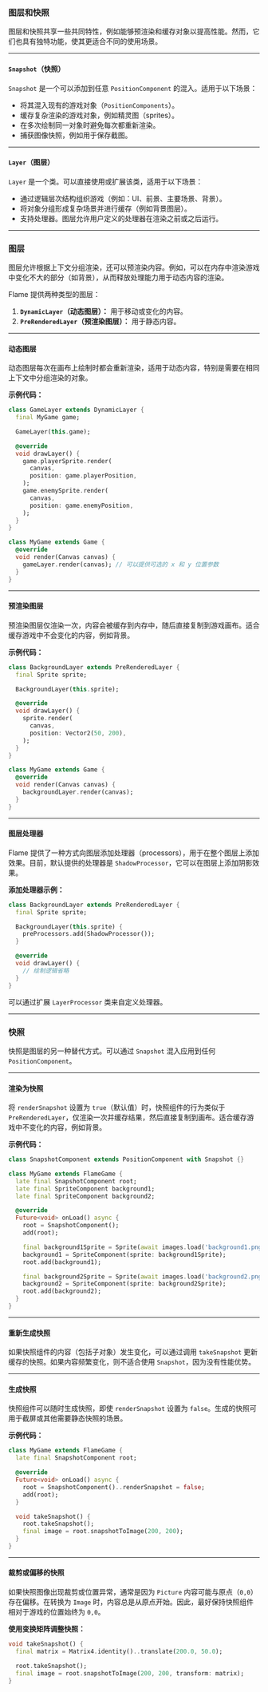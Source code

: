 ### 图层和快照

图层和快照共享一些共同特性，例如能够预渲染和缓存对象以提高性能。然而，它们也具有独特功能，使其更适合不同的使用场景。

---

#### **`Snapshot`（快照）**
`Snapshot` 是一个可以添加到任意 `PositionComponent` 的混入。适用于以下场景：

- 将其混入现有的游戏对象（`PositionComponents`）。
- 缓存复杂渲染的游戏对象，例如精灵图（sprites）。
- 在多次绘制同一对象时避免每次都重新渲染。
- 捕获图像快照，例如用于保存截图。

---

#### **`Layer`（图层）**
`Layer` 是一个类。可以直接使用或扩展该类，适用于以下场景：

- 通过逻辑层次结构组织游戏（例如：UI、前景、主要场景、背景）。
- 将对象分组形成复杂场景并进行缓存（例如背景图层）。
- 支持处理器。图层允许用户定义的处理器在渲染之前或之后运行。

---

### 图层

图层允许根据上下文分组渲染，还可以预渲染内容。例如，可以在内存中渲染游戏中变化不大的部分（如背景），从而释放处理能力用于动态内容的渲染。

Flame 提供两种类型的图层：

1. **`DynamicLayer`（动态图层）：** 用于移动或变化的内容。
2. **`PreRenderedLayer`（预渲染图层）：** 用于静态内容。

---

#### **动态图层**

动态图层每次在画布上绘制时都会重新渲染，适用于动态内容，特别是需要在相同上下文中分组渲染的对象。

**示例代码：**
```dart
class GameLayer extends DynamicLayer {
  final MyGame game;

  GameLayer(this.game);

  @override
  void drawLayer() {
    game.playerSprite.render(
      canvas,
      position: game.playerPosition,
    );
    game.enemySprite.render(
      canvas,
      position: game.enemyPosition,
    );
  }
}

class MyGame extends Game {
  @override
  void render(Canvas canvas) {
    gameLayer.render(canvas); // 可以提供可选的 x 和 y 位置参数
  }
}
```

---

#### **预渲染图层**

预渲染图层仅渲染一次，内容会被缓存到内存中，随后直接复制到游戏画布。适合缓存游戏中不会变化的内容，例如背景。

**示例代码：**
```dart
class BackgroundLayer extends PreRenderedLayer {
  final Sprite sprite;

  BackgroundLayer(this.sprite);

  @override
  void drawLayer() {
    sprite.render(
      canvas,
      position: Vector2(50, 200),
    );
  }
}

class MyGame extends Game {
  @override
  void render(Canvas canvas) {
    backgroundLayer.render(canvas);
  }
}
```

---

#### **图层处理器**

Flame 提供了一种方式向图层添加处理器（processors），用于在整个图层上添加效果。目前，默认提供的处理器是 `ShadowProcessor`，它可以在图层上添加阴影效果。

**添加处理器示例：**
```dart
class BackgroundLayer extends PreRenderedLayer {
  final Sprite sprite;

  BackgroundLayer(this.sprite) {
    preProcessors.add(ShadowProcessor());
  }

  @override
  void drawLayer() {
    // 绘制逻辑省略
  }
}
```

可以通过扩展 `LayerProcessor` 类来自定义处理器。

---

### 快照

快照是图层的另一种替代方式。可以通过 `Snapshot` 混入应用到任何 `PositionComponent`。

---

#### **渲染为快照**

将 `renderSnapshot` 设置为 `true`（默认值）时，快照组件的行为类似于 `PreRenderedLayer`，仅渲染一次并缓存结果，然后直接复制到画布。适合缓存游戏中不变化的内容，例如背景。

**示例代码：**
```dart
class SnapshotComponent extends PositionComponent with Snapshot {}

class MyGame extends FlameGame {
  late final SnapshotComponent root;
  late final SpriteComponent background1;
  late final SpriteComponent background2;

  @override
  Future<void> onLoad() async {
    root = SnapshotComponent();
    add(root);

    final background1Sprite = Sprite(await images.load('background1.png'));
    background1 = SpriteComponent(sprite: background1Sprite);
    root.add(background1);

    final background2Sprite = Sprite(await images.load('background2.png'));
    background2 = SpriteComponent(sprite: background2Sprite);
    root.add(background2);
  }
}
```

---

#### **重新生成快照**

如果快照组件的内容（包括子对象）发生变化，可以通过调用 `takeSnapshot` 更新缓存的快照。如果内容频繁变化，则不适合使用 `Snapshot`，因为没有性能优势。

---

#### **生成快照**

快照组件可以随时生成快照，即使 `renderSnapshot` 设置为 `false`。生成的快照可用于截屏或其他需要静态快照的场景。

**示例代码：**
```dart
class MyGame extends FlameGame {
  late final SnapshotComponent root;

  @override
  Future<void> onLoad() async {
    root = SnapshotComponent()..renderSnapshot = false;
    add(root);
  }

  void takeSnapshot() {
    root.takeSnapshot();
    final image = root.snapshotToImage(200, 200);
  }
}
```

---

#### **裁剪或偏移的快照**

如果快照图像出现裁剪或位置异常，通常是因为 `Picture` 内容可能与原点（`0,0`）存在偏移。在转换为 `Image` 时，内容总是从原点开始。因此，最好保持快照组件相对于游戏的位置始终为 `0,0`。

**使用变换矩阵调整快照：**
```dart
void takeSnapshot() {
  final matrix = Matrix4.identity()..translate(200.0, 50.0);

  root.takeSnapshot();
  final image = root.snapshotToImage(200, 200, transform: matrix);
}
```